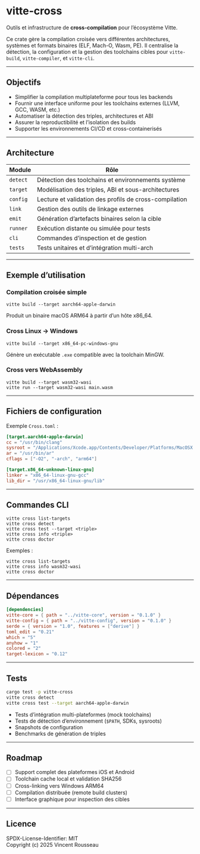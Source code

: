 

# vitte-cross

Outils et infrastructure de **cross-compilation** pour l’écosystème Vitte.

Ce crate gère la compilation croisée vers différentes architectures, systèmes et formats binaires (ELF, Mach-O, Wasm, PE). Il centralise la détection, la configuration et la gestion des toolchains cibles pour `vitte-build`, `vitte-compiler`, et `vitte-cli`.

---

## Objectifs

- Simplifier la compilation multiplateforme pour tous les backends  
- Fournir une interface uniforme pour les toolchains externes (LLVM, GCC, WASM, etc.)  
- Automatiser la détection des triples, architectures et ABI  
- Assurer la reproductibilité et l’isolation des builds  
- Supporter les environnements CI/CD et cross-containerisés  

---

## Architecture

| Module        | Rôle |
|----------------|------|
| `detect`       | Détection des toolchains et environnements système |
| `target`       | Modélisation des triples, ABI et sous-architectures |
| `config`       | Lecture et validation des profils de cross-compilation |
| `link`         | Gestion des outils de linkage externes |
| `emit`         | Génération d’artefacts binaires selon la cible |
| `runner`       | Exécution distante ou simulée pour tests |
| `cli`          | Commandes d’inspection et de gestion |
| `tests`        | Tests unitaires et d’intégration multi-arch |

---

## Exemple d’utilisation

### Compilation croisée simple

```
vitte build --target aarch64-apple-darwin
```

Produit un binaire macOS ARM64 à partir d’un hôte x86_64.

### Cross Linux → Windows

```
vitte build --target x86_64-pc-windows-gnu
```

Génère un exécutable `.exe` compatible avec la toolchain MinGW.

### Cross vers WebAssembly

```
vitte build --target wasm32-wasi
vitte run --target wasm32-wasi main.wasm
```

---

## Fichiers de configuration

Exemple `Cross.toml` :

```toml
[target.aarch64-apple-darwin]
cc = "/usr/bin/clang"
sysroot = "/Applications/Xcode.app/Contents/Developer/Platforms/MacOSX.platform/Developer/SDKs/MacOSX15.sdk"
ar = "/usr/bin/ar"
cflags = ["-O2", "-arch", "arm64"]

[target.x86_64-unknown-linux-gnu]
linker = "x86_64-linux-gnu-gcc"
lib_dir = "/usr/x86_64-linux-gnu/lib"
```

---

## Commandes CLI

```
vitte cross list-targets
vitte cross detect
vitte cross test --target <triple>
vitte cross info <triple>
vitte cross doctor
```

Exemples :
```
vitte cross list-targets
vitte cross info wasm32-wasi
vitte cross doctor
```

---

## Dépendances

```toml
[dependencies]
vitte-core = { path = "../vitte-core", version = "0.1.0" }
vitte-config = { path = "../vitte-config", version = "0.1.0" }
serde = { version = "1.0", features = ["derive"] }
toml_edit = "0.21"
which = "5"
anyhow = "1"
colored = "2"
target-lexicon = "0.12"
```

---

## Tests

```bash
cargo test -p vitte-cross
vitte cross detect
vitte cross test --target aarch64-apple-darwin
```

- Tests d’intégration multi-plateformes (mock toolchains)  
- Tests de détection d’environnement (`$PATH`, SDKs, sysroots)  
- Snapshots de configuration  
- Benchmarks de génération de triples  

---

## Roadmap

- [ ] Support complet des plateformes iOS et Android  
- [ ] Toolchain cache local et validation SHA256  
- [ ] Cross-linking vers Windows ARM64  
- [ ] Compilation distribuée (remote build clusters)  
- [ ] Interface graphique pour inspection des cibles  

---

## Licence

SPDX-License-Identifier: MIT  
Copyright (c) 2025 Vincent Rousseau
